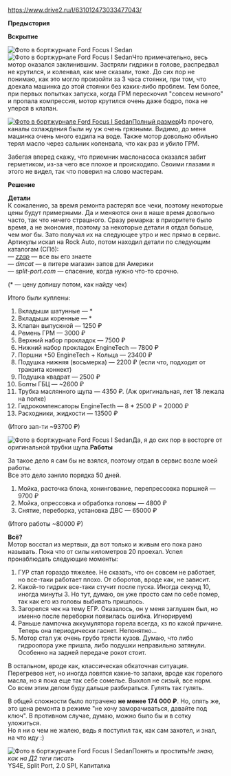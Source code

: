 https://www.drive2.ru/l/631012473033477043/

**Предыстория**  


**Вскрытие**  


![Фото в бортжурнале Ford Focus I Sedan](https://a.d-cd.net/qQNIuQfJTPwhkcyydD_6SSx1jFY-960.jpg)![Фото в бортжурнале Ford Focus I Sedan](https://a.d-cd.net/9ddprzYdYwDDMpXzcVHIWGng7g8-960.jpg)Что примечательно, весь мотор оказался заклинившим. Застряли гидрики в голове, распредвал не крутился, и коленвал, как мне сказали, тоже. До сих пор не понимаю, как это могло произойти за 3 часа стоянки, при том, что доехала машинка до этой стоянки без каких-либо проблем. Тем более, при первых попытках запуска, когда ГРМ перескочил "совсем немного" и пропала компрессия, мотор крутился очень даже бодро, пока не уперся в клапан.

[![Фото в бортжурнале Ford Focus I Sedan](https://a.d-cd.net/kXcmBlVS8hjIrxETB805-jTQCN0-960.jpg)Полный размер](https://a.d-cd.net/kXcmBlVS8hjIrxETB805-jTQCN0-1920.jpg)Из прочего, каналы охлаждения были ну уж очень грязными. Видимо, до меня машинка очень много ездила на воде. Также мотор довольно обильно терял масло через сальник коленвала, что как раз и убило ГРМ.

Забегая вперед скажу, что приемник маслонасоса оказался забит герметиком, из-за чего все плохое и происходило. Своими глазами я этого не видел, так что поверил на слово мастерам.

**Решение**  


**Детали**  
К сожалению, за время ремонта растерял все чеки, поэтому некоторые цены будут примерными. Да и меняются они в наше время довольно часто, так что ничего страшного. Сразу ремарка: в приоритете было время, а не экономия, поэтому за некоторые детали я отдал больше, чем мог бы. Зато получал их на следующее утро и нес прямо в сервис. Артикулы искал на Rock Auto, потом находил детали по следующим каталогам (СПб):  
— *[zzap](https://www.zzap.ru/?partner=EAAAAATmRJHs0MdjUHk6T3gklS2YRc2ZzWCH9enqvP0Ld2QsJmOT2oohylI1hSgLo0prxg%3D%3D)* — все вы его знаете  
— *dmcat* — в питере магазин запов для Америки  
— *split-port.com* — спасение, когда нужно что-то срочно.

(\* — цену допишу потом, как найду чек)

Итого были куплены:  
1) Вкладыши шатунные — \*  
2) Вкладыши коренные — \*  
3) Клапан выпускной — 1250 ₽  
4) Ремень ГРМ — 3000 ₽  
5) Верхний набор прокладок — 7500 ₽  
6) Нижний набор прокладок EngineTech — 7800 ₽  
7) Поршни +50 EngineTech + Кольца — 23400 ₽  
8) Подушка нижняя (восьмерка) — 2200 ₽ (если что, подходит от транзита коннект)  
9) Подушка квадрат — 2500 ₽  
10) Болты ГБЦ — ~2600 ₽  
11) Трубка маслянного щупа — 4350 ₽. (Аж оригинальная, лет 18 лежала на полке)  
12) Гидрокомпенсаторы EngineTecth — 8 \* 2500 ₽ = 20000 ₽  
13) Расходники, жидкости — 13500 ₽

(Итого зап-ти ~93700 ₽)

![Фото в бортжурнале Ford Focus I Sedan](https://a.d-cd.net/XoH6q-xv3YzcnNc2B2b8JeqUrxs-960.jpg)Да, я до сих пор в восторге от оригинальной трубки щупа.**Работы**

За такое дело я сам бы не взялся, поэтому отдал в сервис возле моей работы.  
Все это дело заняло порядка 50 дней.

1) Мойка, расточка блока, хонингование, перепрессовка поршней — 9700 ₽  
2) Мойка, опрессовка и обработка головы — 4800 ₽  
3) Снятие, переборка, установка ДВС — 65000 ₽

(Итого работы ~80000 ₽)

**Всё?**  
Мотор восстал из мертвых, да вот только и живым его пока рано называть. Пока что от силы километров 20 проехал. Успел пронаблюдать следующие моменты:  
1) ГУР стал гораздо тяжелее. Не сказать, что он совсем не работает, но все-таки работает плохо. От оборотов, вроде как, не зависит.  
2) Какой-то гидрик все-таки стучит после пуска. Иногда секунд 10, иногда минуты 3. Но тут, думаю, он уже просто сам по себе помер, так как его из головы выбивать пришлось.  
3) Загорелся чек на тему ЕГР. Оказалось, он у меня заглушен был, но именно после переборки появилась ошибка. Игнорируем)  
4) Раньше лампочка аккумулятора горела всегда, хз по какой причине. Теперь она периодически гаснет. Непонятно…  
5) Мотор стал уж очень грубо трясти кузов. Думаю, что либо гидроопора уже пришла, либо подушки неправильно затянули. Особенно на задней передаче рокот стоит.

В остальном, вроде как, классическая обкаточная ситуация. Перегревов нет, но иногда ловятся какие-то запахи, вроде как горелого масла, но я пока еще так себе сомелье. Выхлоп не сизый, все норм.  
Со всем этим делом буду дальше разбираться. Гулять так гулять.

В общей сложности было потрачено **не менее 174 000 ₽**. Но, опять же, это цена ремонта в режиме "не хочу заморачиваться, давайте под ключ". В противном случае, думаю, можно было бы и в сотку уложиться.  
Но я ни о чем не жалею, ведь я поступил так, как сам захотел, и знал, на что иду :)

![Фото в бортжурнале Ford Focus I Sedan](https://a.d-cd.net/Lq8z3TFbItJmuaLMQqG8dUVTMkI-960.jpg)Понять и простить*Не знаю, как на Д2 теги писать*  
YS4E, Split Port, 2.0 SPI, Капиталка

 